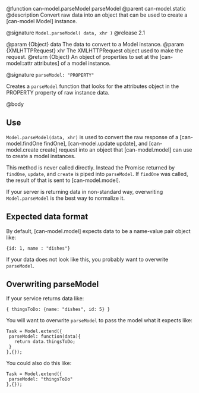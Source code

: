 @function can-model.parseModel parseModel
@parent can-model.static
@description Convert raw data into an object that can be used to
create a [can-model Model] instance.

@signature `Model.parseModel( data, xhr )`
@release 2.1


@param {Object} data The data to convert to a Model instance.
@param {XMLHTTPRequest} xhr The XMLHTTPRequest object used to make the request.
@return {Object} An object of properties to set at the [can-model::attr attributes]
of a model instance.

@signature `parseModel: "PROPERTY"`

Creates a `parseModel` function that looks for the attributes object in the PROPERTY
property of raw instance data.

@body

## Use

`Model.parseModel(data, xhr)` is used to
convert the raw response of a [can-model.findOne findOne],
[can-model.update update], and [can-model.create create] request
into an object that [can-model.model] can use to create
a model instances.

This method is never called directly. Instead the Promise returned
by `findOne`, `update`, and `create` is piped into `parseModel`. If `findOne` was called,
the result of that is sent to [can-model.model].

If your server is returning data in non-standard way,
overwriting `Model.parseModel` is the best way to normalize it.

## Expected data format

By default, [can-model.model] expects data to be a name-value pair
object like:

```
{id: 1, name : "dishes"}
```

If your data does not look like this, you probably want to overwrite `parseModel`.

## Overwriting parseModel

If your service returns data like:

```
{ thingsToDo: {name: "dishes", id: 5} }
```

You will want to overwrite `parseModel` to pass the model what it expects like:

```
Task = Model.extend({
 parseModel: function(data){
   return data.thingsToDo;
 }
},{});
```

You could also do this like:

```
Task = Model.extend({
 parseModel: "thingsToDo"
},{});
```

